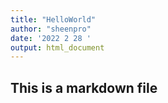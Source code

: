 ```yaml
---
title: "HelloWorld"
author: "sheenpro"
date: '2022 2 28 '
output: html_document
---
```


## This is a markdown file